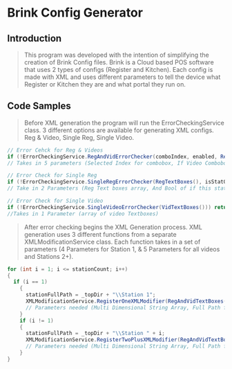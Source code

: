# Brink Config Generator

## Introduction

> This program was developed with the intention of simplifying the creation of Brink Config files. Brink is a Cloud based POS software that uses 2 types of configs (Register and Kitchen). Each config is made with XML and uses different parameters to tell the device what Register or Kitchen they are and what portal they run on.

## Code Samples

> Before XML generation the program will run the ErrorCheckingService class. 3 different options are available for generating XML configs. Reg & Video, Single Reg, Single Video.

```C#
// Error Cehck for Reg & Videos
if (!ErrorCheckingService.RegAndVidErrorChecker(comboIndex, enabled, RegAndVidTextBoxes(), VideosTextBoxes(), enabledVideos)) return;
// Takes in 5 parameters (Selected Index for combobox, If Video Combobox is enabled, Reg & Video Textbox Multideminsional Arrays, List of Enabled Videos

// Error Check for Single Reg
if (!ErrorCheckingService.SingleRegErrorChecker(RegTextBoxes(), isStatOne)) return;
// Take in 2 Parameters (Reg Text boxes array, And Bool of if this station will be a station 1)

// Error Check for Single Video
if (!ErrorCheckingService.SingleVideoErrorChecker(VidTextBoxes())) return;
//Takes in 1 Parameter (array of video Textboxes)
```

> After error checking begins the XML Generation process. XML generation uses 3 different functions from a separate XMLModificationService class. Each function takes in a set of parameters (4 Parameters for Station 1, & 5 Parameters for all videos and Stations 2+).

```C#
for (int i = 1; i <= stationCount; i++)
{
  if (i == 1)
    {
      stationFullPath = _topDir + "\\Station 1";
      XMLModificationService.RegisterOneXMLModifier(RegAndVidTextBoxes(), stationFullPath, "\\Register.cfg", 0); 
      // Parameters needed (Multi Dimensional String Array, Full Path for File save location, File Name Used, Index to loop through XML paths)
    }
    if (i != 1)
    {
      stationFullPath = _topDir + "\\Station " + i;
      XMLModificationService.RegisterTwoPlusXMLModifier(RegAndVidTextBoxes(), stationFullPath, "\\Register.cfg", 1, i); 
      // Parameters needed (Multi Dimensional String Array, Full Path for File save location, File Name Used, Index to loop through XML paths, Station Number)
    }
}
```
